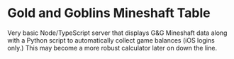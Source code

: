 # Gold and Goblins Mineshaft Table

Very basic Node/TypeScript server that displays G&G Mineshaft data along with a Python script to automatically collect game balances (iOS logins only.) This may become a more robust calculator later on down the line.